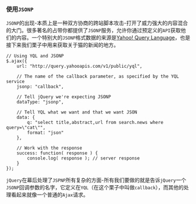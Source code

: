 ### 使用`JSONP`
`JSONP`的出现-本质上是一种双方协商的跨站脚本攻击-打开了威力强大的内容混合的大门。很多著名的占带你都提供了`JSONP`服务，允许你通过预定义的`API`获取他们的内容。一个特别大的`JSONP`格式数据的来源是[Yahoo! Query Language]()，也是接下来我们栗子中用来获取关于猫的新闻的地方。
```
// Using YQL and JSONP
$.ajax({
    url: "http://query.yahooapis.com/v1/public/yql",
 
    // The name of the callback parameter, as specified by the YQL service
    jsonp: "callback",
 
    // Tell jQuery we're expecting JSONP
    dataType: "jsonp",
 
    // Tell YQL what we want and that we want JSON
    data: {
        q: "select title,abstract,url from search.news where query=\"cat\"",
        format: "json"
    },
 
    // Work with the response
    success: function( response ) {
        console.log( response ); // server response
    }
});
```
`jQuery`在幕后处理了`JSPNP`所有复杂的方面-所有我们要做的就是告诉`jQuery`一个`JSONP`回调参数的名字，它定义在`YQL`（在这个栗子中叫做`callback`），而其他的处理看起来就像一个普通的`Ajax`请求。